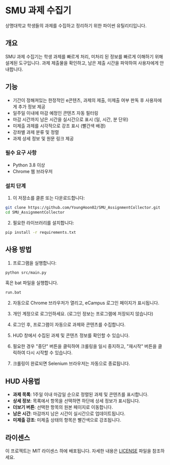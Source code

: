 # SMU 과제 수집기

상명대학교 학생들의 과제를 수집하고 정리하기 위한 파이썬 유틸리티입니다.

## 개요

SMU 과제 수집기는 학생 과제를 빠르게 처리, 미처리 된 정보를 빠르게 이해하기 위해 설계된 도구입니다. 과제 제출물을 확인하고, 남은 제출 시간을 파악하여 사용자에게 안내합니다.

## 기능

- 기간이 정해져있는 한정적인 e콘텐츠, 과제의 제출, 미제출 여부 판독 후 사용자에게 추가 정보 제공
- 일주일 이내에 마감 예정인 콘텐츠 자동 필터링
- 마감 시간까지 남은 시간을 실시간으로 표시 (일, 시간, 분 단위)
- 미제출 과제를 시각적으로 강조 표시 (빨간색 배경)
- 강좌별 과제 분류 및 정렬
- 과제 상세 정보 및 원문 링크 제공

### 필수 요구 사항

- Python 3.8 이상
- Chrome 웹 브라우저

### 설치 단계

1. 이 저장소를 클론 또는 다운로드합니다:
```bash
git clone https://github.com/YoungHoon02/SMU_AssignmentCollector.git
cd SMU_AssignmentCollector
```

2. 필요한 라이브러리를 설치합니다:
```bash
pip install -r requirements.txt
```

## 사용 방법

1. 프로그램을 실행합니다:
```bash
python src/main.py
```
혹은 bat 파일을 실행합니다.
```bash
run.bat
```

2. 자동으로 Chrome 브라우저가 열리고, eCampus 로그인 페이지가 표시됩니다.

3. 개인 계정으로 로그인하세요. (로그인 정보는 프로그램에 저장되지 않습니다)

4. 로그인 후, 프로그램이 자동으로 과제와 콘텐츠를 수집합니다.

5. HUD 창에서 수집된 과제 및 콘텐츠 정보를 확인할 수 있습니다.

6. 필요한 경우 "중단" 버튼을 클릭하여 크롤링을 일시 중지하고, "재시작" 버튼을 클릭하여 다시 시작할 수 있습니다.

7. 크롤링이 완료되면 Selenium 브라우저는 자동으로 종료됩니다.

## HUD 사용법

- **과제 목록**: 1주일 이내 마감일 순으로 정렬된 과제 및 콘텐츠를 표시합니다.
- **상세 정보**: 목록에서 항목을 선택하면 하단에 상세 정보가 표시됩니다.
- **더보기 버튼**: 선택한 항목의 원본 페이지로 이동합니다.
- **남은 시간**: 마감까지 남은 시간이 실시간으로 업데이트됩니다.
- **미제출 강조**: 미제출 상태의 항목은 빨간색으로 강조됩니다.

## 라이센스

이 프로젝트는 MIT 라이센스 하에 배포됩니다. 자세한 내용은 [LICENSE](LICENSE) 파일을 참조하세요.